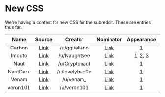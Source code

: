 # New CSS

We're having a contest for new CSS for the subreddit. These are entries thus far.

| Name     | Source | Creator | Nominator | Appearance | Maintained |
| :------: | :----: | :-----: | :-------: | :--------: | :--------: |
| Carbon   | [Link](https://www.reddit.com/r/carbon/stylesheet) | /u/ggitaliano | [Link](https://www.reddit.com/r/unixporn/comments/43g60f/its_finally_here_announcing_the_unixporn_css/czpx7qj) | [1](http://i.imgur.com/NftOlJ1.png) | No |
| Imouto   | [Link](https://p.iotek.org/i06) | /u/Naughtsee | [Link](https://www.reddit.com/r/unixporn/comments/43g60f/its_finally_here_announcing_the_unixporn_css/czjmhzd) | [1](http://i.imgur.com/FtLaNGP.png), [2](http://i.imgur.com/73pEQ8n.png), [3](http://i.imgur.com/GbHm9WA.png) | No |
| Naut     | [Link](https://github.com/Axel--/Naut-for-reddit)  | /u/Cryptonaut | [Link](https://www.reddit.com/r/unixporn/comments/43g60f/its_finally_here_announcing_the_unixporn_css/czliheh) | [1](http://reddit.com/r/unixporn) | Yes |
| NautDark | [Link](http://www.deviantart.com/download/571771972/shadowfox_by_lovelybacon-d9gf22s.zip?token=ec262d67f841d0aeab233cf3d2fd7cc2a35bec22&ts=1456872652) | /u/lovelybac0n | [Link](https://www.reddit.com/r/unixporn/comments/43g60f/its_finally_here_announcing_the_unixporn_css/czljkkv) | [1](http://i.imgur.com/fxOkbEz.png) | Yes |
| Venam    | [Link](http://pub.iotek.org/p/n35bYmq) | /u/venam_ | [Link](https://www.reddit.com/r/unixporn/comments/43g60f/its_finally_here_announcing_the_unixporn_css/czs0zo4) | [1](http://i.imgur.com/UNAmlEp.png) | Yes |
| veron101 | [Link](https://www.reddit.com/r/veron101/stylesheet) | /u/veron101 | [Link](https://www.reddit.com/r/unixporn/comments/43g60f/its_finally_here_announcing_the_unixporn_css/czmdaeb) | [1](https://www.reddit.com/r/veron101) | No |
